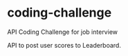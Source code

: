 coding-challenge
================

API Coding Challenge for job interview

API to post user scores to Leaderboard. 
